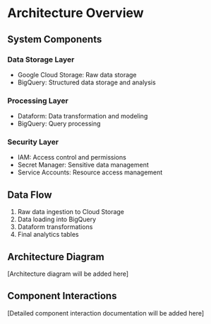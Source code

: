 # Architecture Overview

## System Components

### Data Storage Layer
- Google Cloud Storage: Raw data storage
- BigQuery: Structured data storage and analysis

### Processing Layer
- Dataform: Data transformation and modeling
- BigQuery: Query processing

### Security Layer
- IAM: Access control and permissions
- Secret Manager: Sensitive data management
- Service Accounts: Resource access management

## Data Flow
1. Raw data ingestion to Cloud Storage
2. Data loading into BigQuery
3. Dataform transformations
4. Final analytics tables

## Architecture Diagram
[Architecture diagram will be added here]

## Component Interactions
[Detailed component interaction documentation will be added here] 